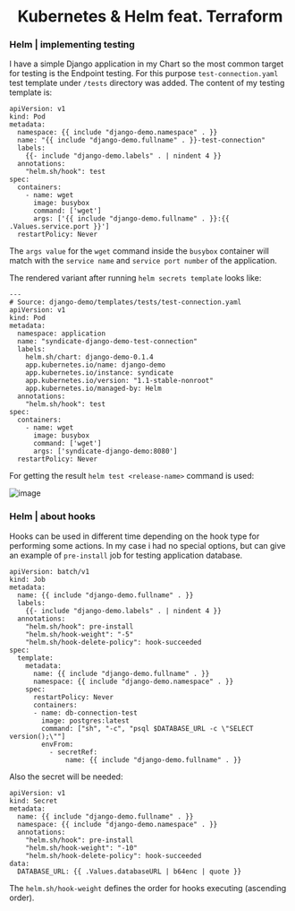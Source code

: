 # <h1 align="center">Kubernetes & Helm feat. Terraform</a>

### Helm | implementing testing

I have a simple Django application in my Chart so the most common target for testing is the Endpoint testing. For this purpose `test-connection.yaml` test template under `/tests` directory was added. The content of my testing template is:

```
apiVersion: v1
kind: Pod
metadata:
  namespace: {{ include "django-demo.namespace" . }}
  name: "{{ include "django-demo.fullname" . }}-test-connection"
  labels:
    {{- include "django-demo.labels" . | nindent 4 }}
  annotations:
    "helm.sh/hook": test
spec:
  containers:
    - name: wget
      image: busybox
      command: ['wget']
      args: ['{{ include "django-demo.fullname" . }}:{{ .Values.service.port }}']
  restartPolicy: Never
```

The `args value` for the `wget` command inside the `busybox` container will match with the `service name` and `service port number` of the application.

The rendered variant after running `helm secrets template` looks like:

```
---
# Source: django-demo/templates/tests/test-connection.yaml
apiVersion: v1
kind: Pod
metadata:
  namespace: application
  name: "syndicate-django-demo-test-connection"
  labels:
    helm.sh/chart: django-demo-0.1.4
    app.kubernetes.io/name: django-demo
    app.kubernetes.io/instance: syndicate
    app.kubernetes.io/version: "1.1-stable-nonroot"
    app.kubernetes.io/managed-by: Helm
  annotations:
    "helm.sh/hook": test
spec:
  containers:
    - name: wget
      image: busybox
      command: ['wget']
      args: ['syndicate-django-demo:8080']
  restartPolicy: Never
```
For getting the result `helm test <release-name>` command is used:

![image](https://github.com/digitalake/helm-advanced/assets/109740456/8052cb34-4d3d-4009-a204-2f450da546de)

### Helm | about hooks 

Hooks can be used in different time depending on the hook type for performing some actions. In my case i had no special options, but can give an example of `pre-install` job for testing application database.
```
apiVersion: batch/v1
kind: Job
metadata:
  name: {{ include "django-demo.fullname" . }}
  labels:
    {{- include "django-demo.labels" . | nindent 4 }}
  annotations:
    "helm.sh/hook": pre-install
    "helm.sh/hook-weight": "-5"
    "helm.sh/hook-delete-policy": hook-succeeded
spec:
  template:
    metadata:
      name: {{ include "django-demo.fullname" . }}
      namespace: {{ include "django-demo.namespace" . }}
    spec:
      restartPolicy: Never
      containers:
      - name: db-connection-test
        image: postgres:latest
        command: ["sh", "-c", "psql $DATABASE_URL -c \"SELECT version();\""]
        envFrom:
          - secretRef:
              name: {{ include "django-demo.fullname" . }}
```

Also the secret will be needed:

```
apiVersion: v1
kind: Secret
metadata:
  name: {{ include "django-demo.fullname" . }}
  namespace: {{ include "django-demo.namespace" . }}
  annotations:
    "helm.sh/hook": pre-install
    "helm.sh/hook-weight": "-10"
    "helm.sh/hook-delete-policy": hook-succeeded
data:
  DATABASE_URL: {{ .Values.databaseURL | b64enc | quote }}
```

The `helm.sh/hook-weight` defines the order for hooks executing (ascending order).



 



